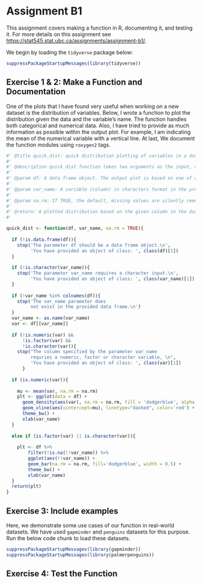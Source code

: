 Assignment B1
================

This assignment covers making a function in R, documenting it, and
testing it. For more details on this assignment see
<https://stat545.stat.ubc.ca/assignments/assignment-b1/>.

We begin by loading the `tidyverse` package below:

``` r
suppressPackageStartupMessages(library(tidyverse))
```

## Exercise 1 & 2: Make a Function and Documentation

One of the plots that I have found very useful when working on a new
dataset is the distribution of variables. Below, I wrote a function to
plot the distribution given the data and the variable’s name. The
function handles both categorical and numerical data. Also, I have tried
to provide as much information as possible within the output plot. For
example, I am indicating the mean of the numerical variable with a
vertical line. At last, We document the function modules using
`roxygen2` tags.

``` r
#' @title quick_dist: quick distribution plotting of variables in a data frame
#' 
#' @description quick_dist function takes two arguments as the input, a data frame and one of its columns. It plots the distribution of the given variable in the dataset.
#' 
#' @param df: A data frame object. The output plot is based on one of df's variables. Since it should be a data frame, we have called it "df," the initials of the data frame.
#' 
#' @param var_name: A variable (column) in characters format in the provided data frame, df. It should be an object of numeric, factor (categorical), or character classes. If numeric, the output is the density plot of the distribution. If factor or character, the output is a bar chart of frequencies of categories. Since it reflects the name of a variable in characters (double quotations), we have called it "var_name" in the function's body.
#' 
#' @param na.rm: If TRUE, the default, missing values are silently removed. If FALSE, missing values are removed with a warning. We have got the name by putting together the words NA and remove.
#' 
#' @return: A plotted distribution based on the given column in the data frame input. Based on the class of input variable, it is either a density plot of the distribution or a bar chart of counts of categories.
#'  

quick_dist <- function(df, var_name, na.rm = TRUE){
  
  if (!is.data.frame(df)){
    stop('The parameter df should be a data frame object.\n',
         'You have provided an object of class: ', class(df)[1])
  }
  
  if (!is.character(var_name)){
    stop('The parameter var_name requires a character input.\n',
         'You have provided an object of class: ', class(var_name)[1])
  }
  
  if (!var_name %in% colnames(df)){
    stop('The var_name parameter does 
         not exist in the provided data frame.\n')
  }
  var_name <- as.name(var_name)
  var <- df[[var_name]]
  
  if (!is.numeric(var) &&
      !is.factor(var) &&
      !is.character(var)){
    stop("The column specified by the parameter var_name
         requries a numeric, factor or character variable, \n",
         'You have provided an object of class: ', class(var)[1])
      }
  
  if (is.numeric(var)){
    
    mu <- mean(var, na.rm = na.rm)
    plt <- ggplot(data = df) +
      geom_density(aes(var), na.rm = na.rm, fill = 'dodgerblue', alpha = 0.5) +
      geom_vline(aes(xintercept=mu), linetype="dashed", color='red') +
      theme_bw() +
      xlab(var_name)
  }
  
  else if (is.factor(var) || is.character(var)){
    
    plt <- df %>%
        filter(!is.na(!!var_name)) %>%
        ggplot(aes(!!var_name)) +
        geom_bar(na.rm = na.rm, fill='dodgerblue', width = 0.5) +
        theme_bw() +
        xlab(var_name)
  }
  return(plt)
}
```

## Exercise 3: Include examples

Here, we demonstrate some use cases of our function in real-world
datasets. We have used `gapminder` and `penguins` datasets for this
purpose. Run the below code chunk to load these datasets.

``` r
suppressPackageStartupMessages(library(gapminder))
suppressPackageStartupMessages(library(palmerpenguins))
```

## Exercise 4: Test the Function
